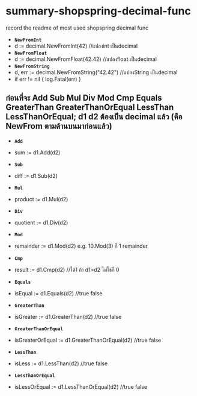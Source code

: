# summary-shopspring-decimal-func
record the readme of most used shopspring decimal func
- **`NewFromInt`**
- d := decimal.NewFromInt(42)   //แปลงint เป็นdecimal
- **`NewFromFloat`**
- d := decimal.NewFromFloat(42.42)   //แปลงfloat เป็นdecimal
- **`NewFromString`**
- d, err := decimal.NewFromString("42.42")   //แปลงString เป็นdecimal
- if err != nil {
    log.Fatal(err)
  }
## ก่อนที่จะ Add Sub Mul Div Mod Cmp Equals GreaterThan GreaterThanOrEqual LessThan LessThanOrEqual; d1 d2 ต้องเป็น decimal แล้ว (คือ NewFrom ตามด้านบนมาก่อนแล้ว)
- **`Add`**
- sum := d1.Add(d2)
- **`Sub`**
- diff := d1.Sub(d2)
- **`Mul`**
- product := d1.Mul(d2)
- **`Div`**
- quotient := d1.Div(d2)
- **`Mod`**
- remainder := d1.Mod(d2)   e.g. 10.Mod(3) ก็ 1 remainder

- **`Cmp`**
- result := d1.Cmp(d2)   //ได้1 ถ้า d1>d2  ไม่ใช่ก็ 0
- **`Equals`**
- isEqual := d1.Equals(d2)   //true false
- **`GreaterThan`**
- isGreater := d1.GreaterThan(d2)   //true false
- **`GreaterThanOrEqual`**
- isGreaterOrEqual := d1.GreaterThanOrEqual(d2)   //true false
- **`LessThan`**
- isLess := d1.LessThan(d2)   //true false
- **`LessThanOrEqual`**
- isLessOrEqual := d1.LessThanOrEqual(d2)   //true false

